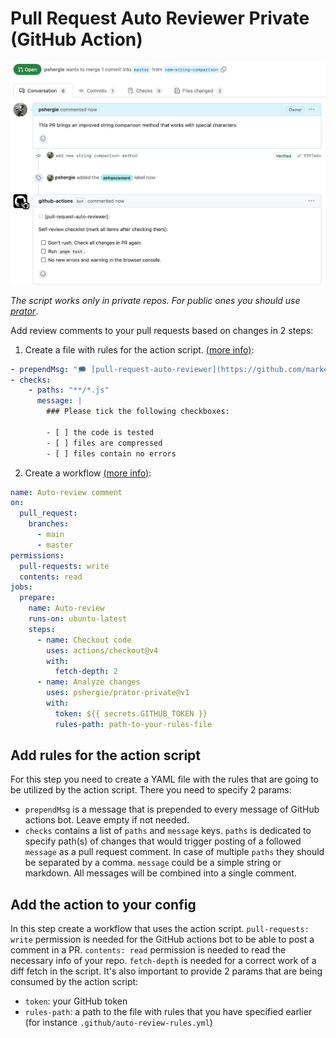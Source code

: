 # Pull Request Auto Reviewer Private (GitHub Action)

![action example](./img/example.jpg)

_The script works only in private repos. For public ones you should use [prator](https://github.com/marketplace/actions/pull-request-auto-reviewer)_.

Add review comments to your pull requests based on changes in 2 steps:

1. Create a file with rules for the action script. [(more info)](#add-rules-for-the-action-script):

```yml
- prependMsg: "🗯️ [pull-request-auto-reviewer](https://github.com/marketplace/actions/pull-request-auto-reviewer-private):"
- checks:
    - paths: "**/*.js"
      message: |
        ### Please tick the following checkboxes:

        - [ ] the code is tested
        - [ ] files are compressed
        - [ ] files contain no errors
````

2. Create a workflow [(more info)](#add-the-action-to-your-config):

```yml
name: Auto-review comment
on:
  pull_request:
    branches:
      - main
      - master
permissions:
  pull-requests: write
  contents: read
jobs:
  prepare:
    name: Auto-review
    runs-on: ubuntu-latest
    steps:
      - name: Checkout code
        uses: actions/checkout@v4
        with:
          fetch-depth: 2
      - name: Analyze changes
        uses: pshergie/prator-private@v1
        with:
          token: ${{ secrets.GITHUB_TOKEN }}
          rules-path: path-to-your-rules-file
```

## Add rules for the action script

For this step you need to create a YAML file with the rules that are going to be utilized by the action script. There you need to specify 2 params:

- `prependMsg` is a message that is prepended to every message of GitHub actions bot. Leave empty if not needed.
- `checks` contains a list of `paths` and `message` keys. `paths` is dedicated to specify path(s) of changes that would trigger posting of a followed `message` as a pull request comment. In case of multiple `paths` they should be separated by a comma. `message` could be a simple string or markdown. All messages will be combined into a single comment.

## Add the action to your config

In this step create a workflow that uses the action script. `pull-requests: write` permission is needed for the GitHub actions bot to be able to post a comment in a PR. `contents: read` permission is needed to read the necessary info of your repo. `fetch-depth` is needed for a correct work of a diff fetch in the script. It's also important to provide 2 params that are being consumed by the action script:

- `token`: your GitHub token
- `rules-path`: a path to the file with rules that you have specified earlier (for instance `.github/auto-review-rules.yml`)
